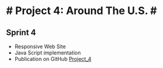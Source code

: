 <h1># Project 4: Around The U.S. #</h1>

<h2>Sprint 4</h2>
<ul>
<li>Responsive Web Site</li>
<li>Java Script implementation</li>
<li>Publication on GitHub <a href="https://kheir93.github.io/web_project_4/">Project_4</li>
</ul>
